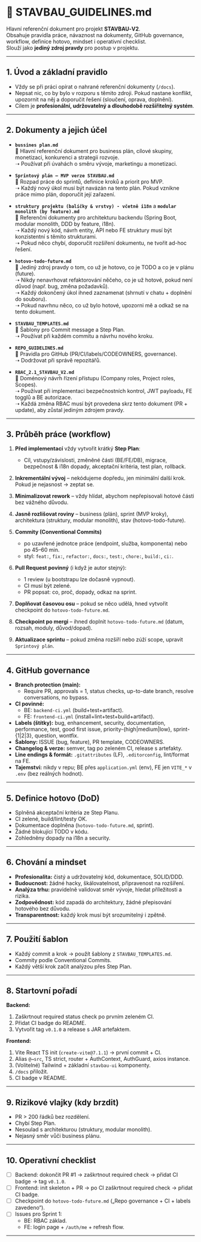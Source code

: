 # 📑 STAVBAU_GUIDELINES.md

Hlavní referenční dokument pro projekt **STAVBAU‑V2**.  
Obsahuje pravidla práce, návaznost na dokumenty, GitHub governance, workflow, definice hotovo, mindset i operativní checklist.  
Slouží jako **jediný zdroj pravdy** pro postup v projektu.

---

## 1. Úvod a základní pravidlo
- Vždy se při práci opírat o nahrané referenční dokumenty (`/docs`).  
- Nepsat nic, co by bylo v rozporu s těmito zdroji. Pokud nastane konflikt, upozornit na něj a doporučit řešení (sloučení, oprava, doplnění).  
- Cílem je **profesionální, udržovatelný a dlouhodobě rozšiřitelný systém**.

---

## 2. Dokumenty a jejich účel
- **`bussines plan.md`**  
  🔹 Hlavní referenční dokument pro business plán, cílové skupiny, monetizaci, konkurenci a strategii rozvoje.  
  ➝ Používat při úvahách o směru vývoje, marketingu a monetizaci.

- **`Sprintový plán – MVP verze STAVBAU.md`**  
  🔹 Rozpad práce do sprintů, definice kroků a priorit pro MVP.  
  ➝ Každý nový úkol musí být navázán na tento plán. Pokud vznikne práce mimo plán, doporučit její zařazení.

- **`struktury projektu (balíčky & vrstvy) - včetně i18n`** a **`modular monolith (by feature).md`**  
  🔹 Referenční dokumenty pro architekturu backendu (Spring Boot, modular monolith, DDD by feature, i18n).  
  ➝ Každý nový kód, návrh entity, API nebo FE struktury musí být konzistentní s těmito strukturami.  
  ➝ Pokud něco chybí, doporučit rozšíření dokumentu, ne tvořit ad-hoc řešení.

- **`hotovo-todo-future.md`**  
  🔹 Jediný zdroj pravdy o tom, co už je hotovo, co je TODO a co je v plánu (future).  
  ➝ Nikdy nenavrhovat refaktorování něčeho, co je už hotové, pokud není důvod (např. bug, změna požadavků).  
  ➝ Každý dokončený úkol ihned zaznamenat (shrnutí v chatu + doplnění do souboru).  
  ➝ Pokud navrhnu něco, co už bylo hotové, upozorni mě a odkaž se na tento dokument.

- **`STAVBAU_TEMPLATES.md`**  
  🔹 Šablony pro Commit message a Step Plan.  
  ➝ Používat při každém commitu a návrhu nového kroku.

- **`REPO_GUIDELINES.md`**  
  🔹 Pravidla pro GitHub (PR/CI/labels/CODEOWNERS, governance).  
  ➝ Dodržovat při správě repozitářů.

- **`RBAC_2.1_STAVBAU_V2.md`**  
  🔹 Doménový návrh řízení přístupu (Company roles, Project roles, Scopes).  
  ➝ Používat při implementaci bezpečnostních kontrol, JWT payloadu, FE togglů a BE autorizace.  
  ➝ Každá změna RBAC musí být provedena skrz tento dokument (PR + update), aby zůstal jediným zdrojem pravdy.
  
---

## 3. Průběh práce (workflow)
1. **Před implementací** vždy vytvořit krátký **Step Plan**:  
   - Cíl, vstupy/závislosti, změněné části (BE/FE/DB), migrace, bezpečnost & i18n dopady, akceptační kritéria, test plan, rollback.  

2. **Inkrementální vývoj** – nekódujeme dopředu, jen minimální další krok. Pokud je nejasnost → zeptat se.  

3. **Minimalizovat rework** – vždy hlídat, abychom nepřepisovali hotové části bez vážného důvodu.  

4. **Jasně rozlišovat roviny** – business (plán), sprint (MVP kroky), architektura (struktury, modular monolith), stav (hotovo-todo-future). 

5. **Commity (Conventional Commits)**  
   - po uzavřené jednotce práce (endpoint, služba, komponenta) nebo po 45–60 min.  
   - styl: `feat:`, `fix:`, `refactor:`, `docs:`, `test:`, `chore:`, `build:`, `ci:`.  

6. **Pull Request povinný** (i když je autor stejný):  
   - 1 review (u bootstrapu lze dočasně vypnout).  
   - CI musí být zelené.  
   - PR popsat: co, proč, dopady, odkaz na sprint.  

7. **Doplňovat časovou osu** – pokud se něco udělá, hned vytvořit checkpoint do `hotovo-todo-future.md`.

8. **Checkpoint po mergi** – ihned doplnit `hotovo-todo-future.md` (datum, rozsah, moduly, důvod/dopad).  

9. **Aktualizace sprintu** – pokud změna rozšíří nebo zúží scope, upravit `Sprintový plán`.  

---

## 4. GitHub governance
- **Branch protection (main):**  
  - Require PR, approvals = 1, status checks, up-to-date branch, resolve conversations, no bypass.  
- **CI povinné:**  
  - BE: `backend-ci.yml` (build+test+artifact).  
  - FE: `frontend-ci.yml` (install+lint+test+build+artifact).  
- **Labels (štítky):** bug, enhancement, security, documentation, performance, test, good first issue, priority-{high|medium|low}, sprint-{1|2|3}, question, wontfix.  
- **Šablony:** ISSUE (bug, feature), PR template, CODEOWNERS.  
- **Changelog & verze:** semver, tag po zeleném CI, release s artefakty.  
- **Line endings & formát:** `.gitattributes` (LF), `.editorconfig`, lint/format na FE.  
- **Tajemství:** nikdy v repu; BE přes `application.yml` (env), FE jen `VITE_*` v `.env` (bez reálných hodnot).  

---

## 5. Definice hotovo (DoD)
- Splněná akceptační kritéria ze Step Planu.  
- CI zelené, build/lint/testy OK.  
- Dokumentace doplněna (`hotovo-todo-future.md`, sprint).  
- Žádné blokující TODO v kódu.  
- Zohledněny dopady na i18n a security.  

---

## 6. Chování a mindset
- **Profesionalita:** čistý a udržovatelný kód, dokumentace, SOLID/DDD.  
- **Budoucnost:** žádné hacky, škálovatelnost, připravenost na rozšíření.  
- **Analýza trhu:** pravidelně validovat směr vývoje, hledat příležitosti a rizika.  
- **Zodpovědnost:** kód zapadá do architektury, žádné přepisování hotového bez důvodu.  
- **Transparentnost:** každý krok musí být srozumitelný i zpětně.  

---

## 7. Použití šablon
- Každý commit a krok → použít šablony z `STAVBAU_TEMPLATES.md`.  
- Commity podle Conventional Commits.  
- Každý větší krok začít analýzou přes Step Plan.  

---

## 8. Startovní pořadí
**Backend:**  
1. Zaškrtnout required status check po prvním zeleném CI.  
2. Přidat CI badge do README.  
3. Vytvořit tag `v0.1.0` a release s JAR artefaktem.  

**Frontend:**  
1. Vite React TS init (`create-vite@7.1.1`) → první commit + CI.  
2. Alias `@→src`, TS strict, router + AuthContext, AuthGuard, axios instance.  
3. (Volitelné) Tailwind + základní `stavbau-ui` komponenty.  
4. `/docs` přiložit.  
5. CI badge v README.  

---

## 9. Rizikové vlajky (kdy brzdit)
- PR > 200 řádků bez rozdělení.  
- Chybí Step Plan.  
- Nesoulad s architekturou (struktury, modular monolith).  
- Nejasný směr vůči business plánu.  

---

## 10. Operativní checklist
- [ ] Backend: dokončit PR #1 → zaškrtnout required check → přidat CI badge → tag `v0.1.0`.  
- [ ] Frontend: init skeleton + PR → po CI zaškrtnout required check → přidat CI badge.  
- [ ] Checkpoint do `hotovo-todo-future.md` („Repo governance + CI + labels zavedeno“).  
- [ ] Issues pro Sprint 1:  
   - BE: RBAC základ.  
   - FE: login page + `/auth/me` + refresh flow.  

---
